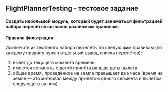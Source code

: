 ## FlightPlannerTesting  - тестовое задание
#### Создать небольшой модуль, который будет заниматься фильтрацией набора перелётов согласно различным правилам.

**Правила фильтрации:**
 
Исключите из тестового набора перелёты по следующим правилам (по каждому правилу нужен отдельный вывод списка перелётов):
1.	вылет до текущего момента времени
2.	имеются сегменты с датой прилёта раньше даты вылета
3.	общее время, проведённое на земле превышает два часа (время на земле — это интервал между прилётом одного сегмента и вылетом следующего за ним)
 
